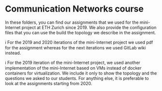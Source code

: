 # Communication Networks course

In these folders, you can find our assignments that we used for the mini-Internet project at ETH Zurich since 2019. We also provide the configuration files that you can use the build the topology we describe in the assignment.

ℹ️ For the 2019 and 2020 iterations of the mini-Internet project we used pdf for the assignment whereas for the next iterations we used GitLab wiki instead.

ℹ️ For the 2019 iteration of the mini-Internet project, we used another implementation of the mini-Internet based on VMs instead of docker containers for virtualization. We include it only to show the topology and the questions we asked to our students. For anything else, it is preferable to look at the assignments starting from 2020.
